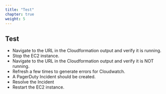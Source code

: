 ```yaml
---
title: "Test"
chapter: true
weight: 5
---
```


## Test

- Navigate to the URL in the Cloudformation output and verify it is running.
- Stop the EC2 instance.
- Navigate to the URL in the Cloudformation output and verify it is NOT running.
- Refresh a few times to generate errors for Cloudwatch.
- A PagerDuty Incident should be created. 
- Resolve the Incident
- Restart the EC2 instance.

